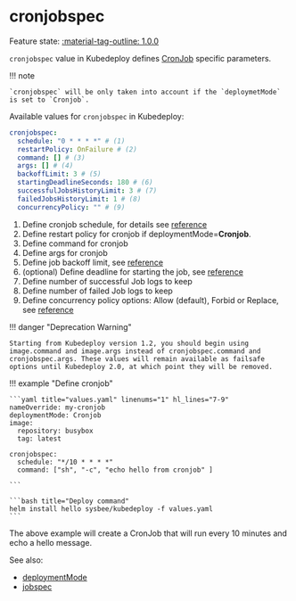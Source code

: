 # cronjobspec

Feature state: [:material-tag-outline: 1.0.0](../changelog.md#100 "Minimum version")

`cronjobspec` value in Kubedeploy defines [CronJob](https://kubernetes.io/docs/concepts/workloads/controllers/cron-jobs/) specific parameters.

!!! note

    `cronjobspec` will be only taken into account if the `deploymetMode` is set to `Cronjob`.

Available values for `cronjobspec` in Kubedeploy:

```yaml
cronjobspec:
  schedule: "0 * * * *" # (1)
  restartPolicy: OnFailure # (2)
  command: [] # (3)
  args: [] # (4)
  backoffLimit: 3 # (5)
  startingDeadlineSeconds: 180 # (6)
  successfulJobsHistoryLimit: 3 # (7)
  failedJobsHistoryLimit: 1 # (8)
  concurrencyPolicy: "" # (9)

```

1. Define cronjob schedule, for details see [reference](https://kubernetes.io/docs/concepts/workloads/controllers/cron-jobs/#writing-a-cronjob-spec)
2. Define restart policy for cronjob if deploymentMode=**Cronjob**.
3. Define command for cronjob
4. Define args for cronjob
5. Define job backoff limit, see [reference](https://kubernetes.io/docs/concepts/workloads/controllers/job/#pod-backoff-failure-policy)
6. (optional) Define deadline for starting the job, see [reference](https://kubernetes.io/docs/concepts/workloads/controllers/cron-jobs/#starting-deadline)
7. Define number of successful Job logs to keep
8. Define number of failed Job logs to keep
9. Define concurrency policy options: Allow (default), Forbid or Replace, see [reference](https://kubernetes.io/docs/concepts/workloads/controllers/cron-jobs/#concurrency-policy)


!!! danger "Deprecation Warning"

    Starting from Kubedeploy version 1.2, you should begin using image.command and image.args instead of cronjobspec.command and cronjobspec.args. These values will remain available as failsafe options until Kubedeploy 2.0, at which point they will be removed.


!!! example "Define cronjob"

    ```yaml title="values.yaml" linenums="1" hl_lines="7-9"
    nameOverride: my-cronjob
    deploymentMode: Cronjob
    image:
      repository: busybox
      tag: latest

    cronjobspec:
      schedule: "*/10 * * * *"
      command: ["sh", "-c", "echo hello from cronjob" ]

    ```

    ```bash title="Deploy command"
    helm install hello sysbee/kubedeploy -f values.yaml
    ```

The above example will create a CronJob that will run every 10 minutes and echo a hello message.

See also:

- [deploymentMode](deploymentmode.md)
- [jobspec](jobspec.md)
